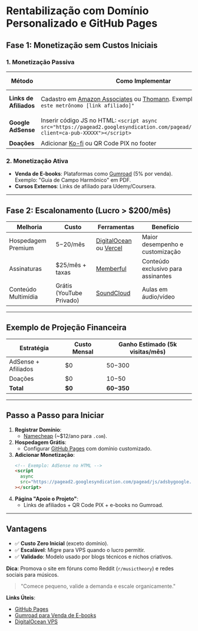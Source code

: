 # Rentabilização com Domínio Personalizado e GitHub Pages

## Fase 1: Monetização sem Custos Iniciais

### 1. Monetização Passiva

| **Método**             | **Como Implementar**                                                                                                                                                                      | **Potencial de Ganho**            |
| ---------------------- | ----------------------------------------------------------------------------------------------------------------------------------------------------------------------------------------- | --------------------------------- |
| **Links de Afiliados** | Cadastro em [Amazon Associates](https://affiliate-program.amazon.com/) ou [Thomann](https://www.thomann.de/intl/affiliate.html). Exemplo: `"Recomendamos este metrônomo [link afiliado]"` | $50-$300/mês com tráfego orgânico |
| **Google AdSense**     | Inserir código JS no HTML: `<script async src="https://pagead2.googlesyndication.com/pagead/js/adsbygoogle.js?client=ca-pub-XXXXX"></script>`                                             | $20-$100/mês (10k pageviews)      |
| **Doações**            | Adicionar [Ko-fi](https://ko-fi.com/) ou QR Code PIX no footer                                                                                                                            | $10-$50/mês                       |

### 2. Monetização Ativa

- **Venda de E-books**:
  Plataformas como [Gumroad](https://gumroad.com/) (5% por venda). Exemplo: "Guia de Campo Harmônico" em PDF.
- **Cursos Externos**: Links de afiliado para Udemy/Coursera.

---

## Fase 2: Escalonamento (Lucro > $200/mês)

| **Melhoria**        | **Custo**                | **Ferramentas**                                                                | **Benefício**                      |
| ------------------- | ------------------------ | ------------------------------------------------------------------------------ | ---------------------------------- |
| Hospedagem Premium  | $5-$20/mês               | [DigitalOcean](https://www.digitalocean.com/) ou [Vercel](https://vercel.com/) | Maior desempenho e customização    |
| Assinaturas         | $25/mês + taxas          | [Memberful](https://memberful.com/)                                            | Conteúdo exclusivo para assinantes |
| Conteúdo Multimídia | Grátis (YouTube Privado) | [SoundCloud](https://soundcloud.com/)                                          | Aulas em áudio/vídeo               |

---

## Exemplo de Projeção Financeira

| **Estratégia**      | **Custo Mensal** | **Ganho Estimado (5k visitas/mês)** |
| ------------------- | ---------------- | ----------------------------------- |
| AdSense + Afiliados | $0               | $50-$300                            |
| Doações             | $0               | $10-$50                             |
| **Total**           | **$0**           | **$60-$350**                        |

---

## Passo a Passo para Iniciar

1. **Registrar Domínio**:
   - [Namecheap](https://www.namecheap.com/) (~$12/ano para `.com`).
2. **Hospedagem Grátis**:
   - Configurar [GitHub Pages](https://pages.github.com/) com domínio customizado.
3. **Adicionar Monetização**:
   ```html
   <!-- Exemplo: AdSense no HTML -->
   <script
     async
     src="https://pagead2.googlesyndication.com/pagead/js/adsbygoogle.js?client=ca-pub-XXXXX"
   ></script>
   ```
4. **Página "Apoie o Projeto"**:
   - Links de afiliados + QR Code PIX + e-books no Gumroad.

---

## Vantagens

- ✅ **Custo Zero Inicial** (exceto domínio).
- ✅ **Escalável**: Migre para VPS quando o lucro permitir.
- ✅ **Validado**: Modelo usado por blogs técnicos e nichos criativos.

**Dica**: Promova o site em fóruns como Reddit (`r/musictheory`) e redes sociais para músicos.

> "Comece pequeno, valide a demanda e escale organicamente."

**Links Úteis**:

- [GitHub Pages](https://pages.github.com/)
- [Gumroad para Venda de E-books](https://gumroad.com/)
- [DigitalOcean VPS](https://www.digitalocean.com/)
